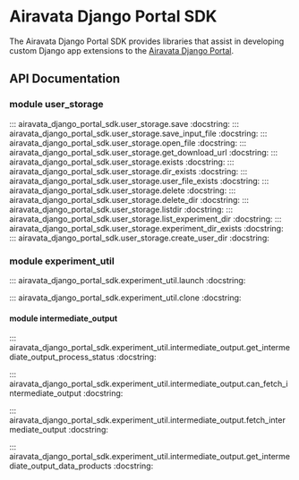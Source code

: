 # Airavata Django Portal SDK

The Airavata Django Portal SDK provides libraries that assist in developing
custom Django app extensions to the
[Airavata Django Portal](https://github.com/apache/airavata-django-portal).

## API Documentation

### module user_storage

::: airavata_django_portal_sdk.user_storage.save
    :docstring:
::: airavata_django_portal_sdk.user_storage.save_input_file
    :docstring:
::: airavata_django_portal_sdk.user_storage.open_file
    :docstring:
::: airavata_django_portal_sdk.user_storage.get_download_url
    :docstring:
::: airavata_django_portal_sdk.user_storage.exists
    :docstring:
::: airavata_django_portal_sdk.user_storage.dir_exists
    :docstring:
::: airavata_django_portal_sdk.user_storage.user_file_exists
    :docstring:
::: airavata_django_portal_sdk.user_storage.delete
    :docstring:
::: airavata_django_portal_sdk.user_storage.delete_dir
    :docstring:
::: airavata_django_portal_sdk.user_storage.listdir
    :docstring:
::: airavata_django_portal_sdk.user_storage.list_experiment_dir
    :docstring:
::: airavata_django_portal_sdk.user_storage.experiment_dir_exists
    :docstring:
::: airavata_django_portal_sdk.user_storage.create_user_dir
    :docstring:

### module experiment_util

::: airavata_django_portal_sdk.experiment_util.launch
    :docstring:

::: airavata_django_portal_sdk.experiment_util.clone
    :docstring:

#### module intermediate_output

::: airavata_django_portal_sdk.experiment_util.intermediate_output.get_intermediate_output_process_status
    :docstring:

::: airavata_django_portal_sdk.experiment_util.intermediate_output.can_fetch_intermediate_output
    :docstring:

::: airavata_django_portal_sdk.experiment_util.intermediate_output.fetch_intermediate_output
    :docstring:

::: airavata_django_portal_sdk.experiment_util.intermediate_output.get_intermediate_output_data_products
    :docstring:
